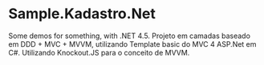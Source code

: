 Sample.Kadastro.Net
=====================

Some demos for something, with .NET 4.5. Projeto em camadas baseado em DDD + MVC + MVVM, utilizando Template basic do MVC 4 ASP.Net em C#. Utilizando Knockout.JS para o conceito de MVVM.
